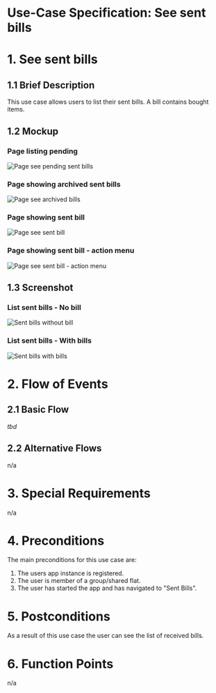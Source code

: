 # Use-Case Specification: See sent bills

# 1. See sent bills

## 1.1 Brief Description
This use case allows users to list their sent bills. A bill contains bought items.

## 1.2 Mockup
### Page listing pending
![Page see pending sent bills](../Mockups/uc_see_sent_bills_pending_list.png)

### Page showing archived sent bills
![Page see archived bills](../Mockups/uc_see_sent_bills_archive_list.png)

### Page showing sent bill
![Page see sent bill](../Mockups/uc_see_sent_bills_detail.png)

### Page showing sent bill - action menu
![Page see sent bill - action menu](../Mockups/uc_see_sent_bills_detail_actions.png)

## 1.3 Screenshot
### List sent bills - No bill
![Sent bills without bill](../Screenshots/sent_bills_empty.png)

### List sent bills - With bills
![Sent bills with bills](../Screenshots/sent_bills_bill.png)

# 2. Flow of Events

## 2.1 Basic Flow
*tbd*

## 2.2 Alternative Flows
n/a

# 3. Special Requirements
n/a

# 4. Preconditions
The main preconditions for this use case are:

 1. The users app instance is registered.
 2. The user is member of a group/shared flat.
 3. The user has started the app and has navigated to "Sent Bills".

# 5. Postconditions
As a result of this use case the user can see the list of received bills.

# 6. Function Points
n/a
